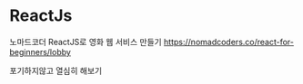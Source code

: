 # ReactJs
노마드코더 ReactJS로 영화 웹 서비스 만들기
https://nomadcoders.co/react-for-beginners/lobby

포기하지않고 열심히 해보기
